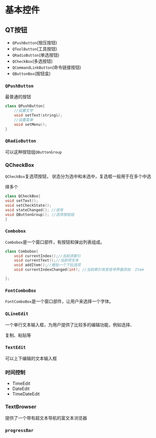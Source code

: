 # 基本控件

## QT按钮

+ `QPushButton`(按压按钮)
+ `QToolButton`(工具按钮)
+ `QRadioButton`(单选按钮)
+ `QCheckBox`(多选按钮)
+ `QCommandLinkButton`(命令链接按钮)
+ `QButtonBox`(按钮盒)

### `QPushButton`

最普通的按钮

```cpp
class QPushButton{
    //设置文字
	void setText(string&);
    //设置菜单
    void setMenu();
}
```

### `QRadioButton`

可以这种按钮组`QButtonGroup`



### QCheckBox

`QCheckBox`复选项按钮， 状态分为选中和未选中，复选框一般用于在多个中选

择多个

```cpp
class QCheckBox{
void setText();
void setCheckState();
void stateChanged(); //信号
void QButtonGroup(); //选项按钮组
}
```



### `Combobox`

`Combobox`是一个窗口部件，有按钮和弹出列表组成。

```cpp
class Combobox{
    void currentIndex();//当前项索引
    void currentText();//当前项文本
    void addItem();//增加一个下拉选项
    void currentIndexChanged(int); //当前索引改变信号界面添加  Item

};

```



### `FontComboBox`

`FontComboBox`是一个窗口部件，让用户来选择一个字体。



### `QLineEdit`

一个单行文本输入框，为用户提供了比较多的编辑功能，例如选择、

复制、粘贴等

### `TextEdit`

可以上下编辑的文本输入框





### 时间控制

+ TimeEdit 
+ DateEdit 
+ TimeDateEdit

### TextBrowser

提供了一个带有超文本导航的富文本浏览器

### `progressBar`

